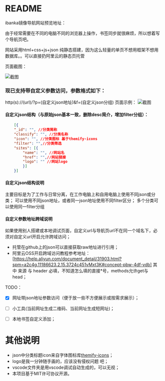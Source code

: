 # README

ibanka镜像导航网站预览地址：

由于经常需要在不同的电脑不同的浏览器上操作，书签同步就很麻烦，所以想着写个导航页吧。

网站采用html+css+js+json 纯静态搭建，因为这么轻量的单页不想用框架不想用数据库。。可以直接扔阿里云的静态页托管


页面截图：

![截图](/screenshot/01.png)

### 现已支持带自定义参数访问，参数格式如下：
http(s)://(url)/?p=(自定义json地址)&f=(自定义json分组)
页面示例：
![截图](/screenshot/02.png)

#### 自定义json结构（与原始json基本一致，删除desc简介，增加filter分组）：
```json
    [{
    "_id": "", //分类简称
	"classify": "", //分类名称
    "icon": "", //分类图标 基于themify-icons
    "filter": "",//分类筛选
	"sites": [{
		"name": "", //网站名
		"href": "",//网站链接
		"logo": "" //网站logo
        }]
    }]
```
#### 自定义json结构说明
主要目标是为了工作与日常分离，在工作电脑上和自用电脑上使用不同json或分类；
可以使用不同json地址，或者同一json地址使用不同filter区分；
多个分类可以使用同一filter分组

#### 自定义参数地址跨域说明
如果使用别人搭建或本地调试页面，自定义url与导航页url不在同一个域名下，必须对自定义url开启允许跨域访问；
- 托管在github上的json可以直接获取raw地址进行引用；
- 阿里云OSS开启跨域访问教程参考地址：
[https://help.aliyun.com/document_detail/31903.html?spm=a2c4g.11186623.2.15.3724c451vMxt3K#concept-pbw-4df-vdb]
其中 来源 与 header 必填，不知道怎么填的直接*号，methods允许get与head；


TODO：
- [x] 网址带json地址参数访问（便于放一些不方便展示或按需求展示）；

- [ ] 小工具(当前网址生成二维码、当前网址生成短网址)；

- [ ] 本地书签自定义添加；



# 其他说明 

- json中分类标题icon来自字体图标库[themify-icons](https://themify.me/themify-icons)；
- logo是我一分钟随手画的，应该没有侵权问题  吧；
- vscode文件夹是用vscode调试自动生成的，可以无视；
- 本项目基于MIT许可协议开源。
